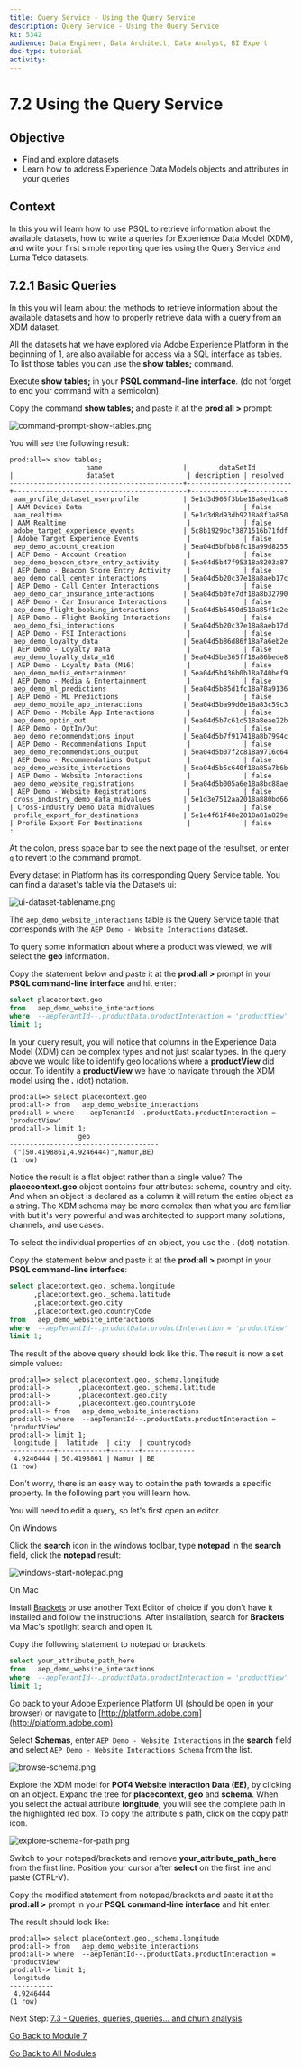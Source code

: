 ```yaml
---
title: Query Service - Using the Query Service
description: Query Service - Using the Query Service
kt: 5342
audience: Data Engineer, Data Architect, Data Analyst, BI Expert
doc-type: tutorial
activity: 
---
```


# 7.2 Using the Query Service

## Objective

- Find and explore datasets
- Learn how to address Experience Data Models objects and attributes in your queries

## Context

In this you will learn how to use PSQL to retrieve information about the available datasets, how to write a queries for Experience Data Model (XDM), and write your first simple reporting queries using the Query Service and Luma Telco datasets.

## 7.2.1 Basic Queries

In this you will learn about the methods to retrieve information about the available datasets and how to properly retrieve data with a query from an XDM dataset.

All the datasets hat we have explored via Adobe Experience Platform in the beginning of 1, are also available for access via a SQL interface as tables. To list those tables you can use the **show tables;** command.

Execute **show tables;** in your **PSQL command-line interface**. (do not forget to end your command with a semicolon).

Copy the command **show tables;** and paste it at the **prod:all >** prompt:

![command-prompt-show-tables.png](./images/command-prompt-show-tables.png)

You will see the following result:

```text
prod:all=> show tables;
                   name                    |        dataSetId         |                  dataSet                  | description | resolved
-------------------------------------------+--------------------------+-------------------------------------------+-------------+----------
 aam_profile_dataset_userprofile           | 5e1d3d905f3bbe18a8ed1ca8 | AAM Devices Data                          |             | false
 aam_realtime                              | 5e1d3d8d93db9218a8f3a850 | AAM Realtime                              |             | false
 adobe_target_experience_events            | 5c8b1929bc73871516b71fdf | Adobe Target Experience Events            |             | false
 aep_demo_account_creation                 | 5ea04d5bfbb8fc18a99d8255 | AEP Demo - Account Creation               |             | false
 aep_demo_beacon_store_entry_activity      | 5ea04d5b47f95318a8203a87 | AEP Demo - Beacon Store Entry Activity    |             | false
 aep_demo_call_center_interactions         | 5ea04d5b20c37e18a8aeb17c | AEP Demo - Call Center Interactions       |             | false
 aep_demo_car_insurance_interactions       | 5ea04d5b0fe7df18a8b32790 | AEP Demo - Car Insurance Interactions     |             | false
 aep_demo_flight_booking_interactions      | 5ea04d5b5450d518a85f1e2e | AEP Demo - Flight Booking Interactions    |             | false
 aep_demo_fsi_interactions                 | 5ea04d5b20c37e18a8aeb17d | AEP Demo - FSI Interactions               |             | false
 aep_demo_loyalty_data                     | 5ea04d5b86d86f18a7a6eb2e | AEP Demo - Loyalty Data                   |             | false
 aep_demo_loyalty_data_m16                 | 5ea04d5be365ff18a86bede8 | AEP Demo - Loyalty Data (M16)             |             | false
 aep_demo_media_entertainment              | 5ea04d5b436b0b18a740bef9 | AEP Demo - Media & Entertainment          |             | false
 aep_demo_ml_predictions                   | 5ea04d5b85d1fc18a78a9136 | AEP Demo - ML Predictions                 |             | false
 aep_demo_mobile_app_interactions          | 5ea04d5ba99d6e18a83c59c3 | AEP Demo - Mobile App Interactions        |             | false
 aep_demo_optin_out                        | 5ea04d5b7c61c518a8eae22b | AEP Demo - OptIn/Out                      |             | false
 aep_demo_recommendations_input            | 5ea04d5b7f917418a8b7994c | AEP Demo - Recommendations Input          |             | false
 aep_demo_recommendations_output           | 5ea04d5b07f2c818a9716c64 | AEP Demo - Recommendations Output         |             | false
 aep_demo_website_interactions             | 5ea04d5b5c640f18a85a7b6b | AEP Demo - Website Interactions           |             | false
 aep_demo_website_registrations            | 5ea04d5b005a6e18a8bc88ae | AEP Demo - Website Registrations          |             | false
 cross_industry_demo_data_midvalues        | 5e1d3e7512aa2018a880bd66 | Cross-Industry Demo Data midValues        |             | false
 profile_export_for_destinations           | 5e1e4f61f48e2018a81a829e | Profile Export For Destinations           |             | false
:
```

At the colon, press space bar to see the next page of the resultset, or enter `q` to revert to the command prompt.

Every dataset in Platform has its corresponding Query Service table. You can find a dataset's table via the Datasets ui:

![ui-dataset-tablename.png](./images/ui-dataset-tablename.png)

The `aep_demo_website_interactions` table is the Query Service table that corresponds with the `AEP Demo - Website Interactions` dataset.

To query some information about where a product was viewed, we will select the **geo** information.

Copy the statement below and paste it at the **prod:all >** prompt in your **PSQL command-line interface** and hit enter:

```sql
select placecontext.geo
from   aep_demo_website_interactions
where  --aepTenantId--.productData.productInteraction = 'productView'
limit 1;
```

In your query result, you will notice that columns in the Experience Data Model (XDM) can be complex types and not just scalar types. In the query above we would like to identify geo locations where a **productView** did occur. To identify a **productView** we have to navigate through the XDM model using the **.** (dot) notation.

```text
prod:all=> select placecontext.geo
prod:all-> from   aep_demo_website_interactions
prod:all-> where  --aepTenantId--.productData.productInteraction = 'productView'
prod:all-> limit 1;
                 geo                 
-------------------------------------
 ("(50.4198861,4.9246444)",Namur,BE)
(1 row)
```

Notice the result is a flat object rather than a single value? The **placecontext.geo** object contains four attributes: schema, country and city. And when an object is declared as a column it will return the entire object as a string. The XDM schema may be more complex than what you are familiar with but it's very powerful and was architected to support many solutions, channels, and use cases.

To select the individual properties of an object, you use the **.** (dot) notation.

Copy the statement below and paste it at the **prod:all >** prompt in your **PSQL command-line interface**:

```sql
select placecontext.geo._schema.longitude
      ,placecontext.geo._schema.latitude
      ,placecontext.geo.city
      ,placecontext.geo.countryCode
from   aep_demo_website_interactions
where  --aepTenantId--.productData.productInteraction = 'productView'
limit 1;
```

The result of the above query should look like this.
The result is now a set simple values:

```text
prod:all=> select placecontext.geo._schema.longitude
prod:all->       ,placecontext.geo._schema.latitude
prod:all->       ,placecontext.geo.city
prod:all->       ,placecontext.geo.countryCode
prod:all-> from   aep_demo_website_interactions
prod:all-> where  --aepTenantId--.productData.productInteraction = 'productView'
prod:all-> limit 1;
 longitude |  latitude  | city  | countrycode 
-----------+------------+-------+-------------
 4.9246444 | 50.4198861 | Namur | BE
(1 row)
```

Don't worry, there is an easy way to obtain the path towards a specific property. In the following part you will learn how. 

You will need to edit a query, so let's first open an editor.

On Windows

Click the **search** icon in the windows toolbar, type **notepad** in the **search** field, click the **notepad** result:

![windows-start-notepad.png](./images/windows-start-notepad.png)

On Mac

Install [Brackets](https://github.com/adobe/brackets/releases/download/release-1.14/Brackets.Release.1.14.dmg) or use another Text Editor of choice if you don't have it installed and follow the instructions. After installation, search for **Brackets** via Mac's spotlight search and open it.

Copy the following statement to notepad or brackets:

```sql
select your_attribute_path_here
from   aep_demo_website_interactions
where  --aepTenantId--.productData.productInteraction = 'productView'
limit 1;
```

Go back to your Adobe Experience Platform UI (should be open in your browser) or navigate to [http://platform.adobe.com](http://platform.adobe.com).

Select **Schemas**, enter `AEP Demo - Website Interactions` in the **search** field and select `AEP Demo - Website Interactions Schema` from the list.

![browse-schema.png](./images/browse-schema.png)

Explore the XDM model for **POT4 Website Interaction Data (EE)**, by clicking on an object. Expand the tree for **placecontext**, **geo** and **schema**. When you select the actual attribute **longitude**, you will see the complete path in the highlighted red box. To copy the attribute's path, click on the copy path icon.

![explore-schema-for-path.png](./images/explore-schema-for-path.png)

Switch to your notepad/brackets and remove **your_attribute_path_here** from the first line. Position your cursor after **select** on the first line and paste (CTRL-V). 

Copy the modified statement from notepad/brackets and paste it at the **prod:all >** prompt in your **PSQL command-line interface** and hit enter.

The result should look like:

```text
prod:all=> select placeContext.geo._schema.longitude
prod:all-> from   aep_demo_website_interactions
prod:all-> where  --aepTenantId--.productData.productInteraction = 'productView'
prod:all-> limit 1;
 longitude
-----------
 4.9246444
(1 row)
```

Next Step: [7.3 - Queries, queries, queries...  and churn analysis](./ex3.md)

[Go Back to Module 7](./query-service.md)

[Go Back to All Modules](../../overview.md)
